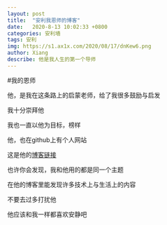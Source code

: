 ```yaml
---
layout: post
title:  "安利我恩师的博客"
date:   2020-8-13 10:02:33 +0800
categories: 安利墙
tags: 安利
img: https://s1.ax1x.com/2020/08/17/dnKew6.png
author: Xiang
describe: 他是我人生的第一个导师 
---
```



#我的恩师

他，是我在这条路上的启蒙老师，给了我很多鼓励与启发

我十分崇拜他

我也一直以他为目标，榜样

他，也在github上有个人网站

这是他的[博客链接](https://wangweiguang.xyz/inde "博客链接")

也许你会发现，我和他用的都是同一个主题

在他的博客里能发现许多技术上与生活上的内容

不要去过多打扰他

他应该和我一样都喜欢安静吧

